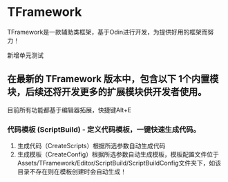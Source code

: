 # TFramework
TFramework是一款辅助类框架，基于Odin进行开发，为提供好用的框架而努力！

新增单元测试

## 在最新的 TFramework 版本中，包含以下 1个内置模块，后续还将开发更多的扩展模块供开发者使用。
目前所有功能都基于编辑器拓展，快捷键Alt+E


### 代码模板 (ScriptBuild) - 定义代码模板，一键快速生成代码。
   1. 生成代码（CreateScripts）根据所选参数自动生成代码
   2. 生成模板（CreateConfig）根据所选参数自动生成模板，模板配置文件位于Assets/TFramework/Editor/ScriptBuild/ScriptBuildConfig文件夹下，如该目录不存在则在模板创建时会自动生成！	
